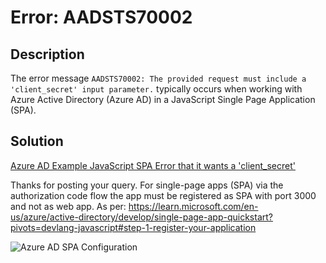 # Error: AADSTS70002

## Description

The error message `AADSTS70002: The provided request must include a 'client_secret' input parameter.` typically occurs when working with Azure Active Directory (Azure AD) in a JavaScript Single Page Application (SPA).

## Solution

[Azure AD Example JavaScript SPA Error that it wants a 'client_secret'](https://learn.microsoft.com/en-us/answers/questions/1040901/azure-ad-example-javascript-spa-error-that-it-want)

Thanks for posting your query. For single-page apps (SPA) via the authorization code flow the app must be registered as SPA with port 3000 and not as web app. As per: https://learn.microsoft.com/en-us/azure/active-directory/develop/single-page-app-quickstart?pivots=devlang-javascript#step-1-register-your-application

![Azure AD SPA Configuration](https://learn-attachment.microsoft.com/api/attachments/248992-image.png?platform=QnA)

